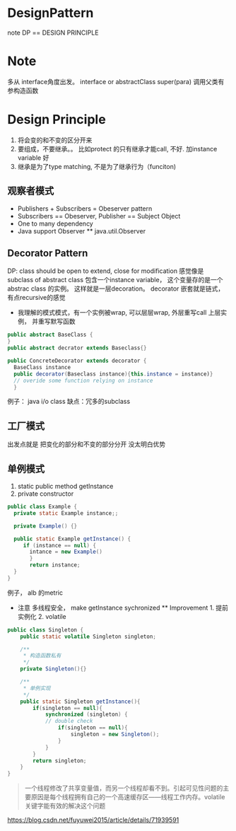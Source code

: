 # DesignPattern
  note DP == DESIGN PRINCIPLE
# Note
  多从 interface角度出发。 interface or abstractClass
  super(para) 调用父类有参构造函数

# Design Principle
  1. 将会变的和不变的区分开来
  1. 要组成，不要继承。。 比如protect 的只有继承才能call, 不好. 加instance variable 好  
  1. 继承是为了type matching, 不是为了继承行为（funciton)

## 观察者模式
* Publishers + Subscribers = Obeserver pattern
* Subscribers == Obeserver, Publisher == Subject Object
* One to many dependency
* Java support Observer
** java.util.Observer

## Decorator Pattern
DP: class should be open to extend, close for modification
  感觉像是 subclass of abstract class 包含一个instance variable， 这个变量存的是一个abstrac class 的实例。 这样就是一层decoration。 decorator 嵌套就是链式， 有点recursive的感觉
* 我理解的模式模式，有一个实例被wrap, 可以层层wrap, 外层重写call 上层实例， 并重写默写函数
```java
public abstract BaseClass {
}
public abstract decrator extends Baseclass{}

public ConcreteDecorator extends decorator {
  BaseClass instance
  public decorator(Baseclass instance){this.instance = instance)}
  // overide some function relying on instance
  }
 ```
例子： java i/o class
缺点：冗多的subclass

## 工厂模式
出发点就是 把变化的部分和不变的部分分开
没太明白优势

## 单例模式
1. static public method  getInstance
1. private constructor
```java
public class Example {
  private static Example instance;;

  private Example() {}

  public static Example getInstance() {
     if (instance == null) {
       intance = new Example()
       }
       return instance;
  }
}
```
例子， alb 的metric 
* 注意 多线程安全， make getInstance sychronized
** Improvement 1. 提前实例化 2. volatile 
```java
public class Singleton {
    public static volatile Singleton singleton;

    /**
     * 构造函数私有
     */
    private Singleton(){}

    /**
     * 单例实现
     */
    public static Singleton getInstance(){
        if(singleton == null){
            synchronized (singleton) {
            // double check
                if(singleton == null){
                    singleton = new Singleton();
                }
            }
        }
        return singleton;
    }
}
```
> 一个线程修改了共享变量值，而另一个线程却看不到。引起可见性问题的主要原因是每个线程拥有自己的一个高速缓存区——线程工作内存。volatile关键字能有效的解决这个问题

https://blog.csdn.net/fuyuwei2015/article/details/71939591
